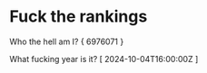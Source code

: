 # Fuck the rankings

Who the hell am I?
{ 6976071 }

What fucking year is it?
[ 2024-10-04T16:00:00Z ]
